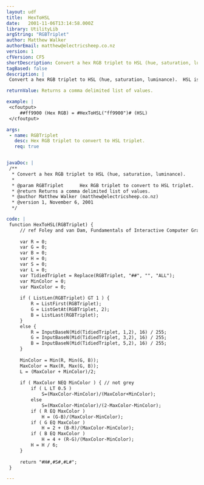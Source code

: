 ```yaml
---
layout: udf
title:  HexToHSL
date:   2001-11-06T13:14:58.000Z
library: UtilityLib
argString: "RGBTriplet"
author: Matthew Walker
authorEmail: matthew@electricsheep.co.nz
version: 1
cfVersion: CF5
shortDescription: Convert a hex RGB triplet to HSL (hue, saturation, luminance).
tagBased: false
description: |
 Convert a hex RGB triplet to HSL (hue, saturation, luminance).  HSL is another way of representing the color palette. It can be useful if you want to dynamically modify colors. For example if I have a graph with a series of bars, I can progressively change the shade of each bar by increasing L. I then need to convert the HSL value back to hex RGB.

returnValue: Returns a comma delimited list of values.

example: |
 <cfoutput>
     ##ff9900 (Hex RGB) = #HexToHSL("ff9900")# (HSL)
 </cfoutput>

args:
 - name: RGBTriplet
   desc: Hex RGB triplet to convert to HSL triplet.
   req: true


javaDoc: |
 /**
  * Convert a hex RGB triplet to HSL (hue, saturation, luminance).
  * 
  * @param RGBTriplet      Hex RGB triplet to convert to HSL triplet. 
  * @return Returns a comma delimited list of values. 
  * @author Matthew Walker (matthew@electricsheep.co.nz) 
  * @version 1, November 6, 2001 
  */

code: |
 function HexToHSL(RGBTriplet) {
     // ref Foley and van Dam, Fundamentals of Interactive Computer Graphics
     
     var R = 0;
     var G = 0;
     var B = 0;
     var H = 0;
     var S = 0;
     var L = 0;
     var TidiedTriplet = Replace(RGBTriplet, "##", "", "ALL");
     var MinColor = 0;
     var MaxColor = 0;
     
     if ( ListLen(RGBTriplet) GT 1 ) {
         R = ListFirst(RGBTriplet);
         G = ListGetAt(RGBTriplet, 2);
         B = ListLast(RGBTriplet);
     }
     else {
         R = InputBaseN(Mid(TidiedTriplet, 1,2), 16) / 255;
         G = InputBaseN(Mid(TidiedTriplet, 3,2), 16) / 255;
         B = InputBaseN(Mid(TidiedTriplet, 5,2), 16) / 255;
     }    
         
     MinColor = Min(R, Min(G, B));
     MaxColor = Max(R, Max(G, B));
     L = (MaxColor + MinColor)/2;
 
     if ( MaxColor NEQ MinColor ) { // not grey
         if ( L LT 0.5 )
             S=(MaxColor-MinColor)/(MaxColor+MinColor);
         else
             S=(MaxColor-MinColor)/(2-MaxColor-MinColor);
         if ( R EQ MaxColor )
             H = (G-B)/(MaxColor-MinColor);
         if ( G EQ MaxColor )
             H = 2 + (B-R)/(MaxColor-MinColor);
         if ( B EQ MaxColor )
             H = 4 + (R-G)/(MaxColor-MinColor);
         H = H / 6;    
     }
     
     return "#H#,#S#,#L#";
 }

---
```


